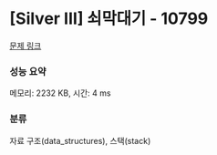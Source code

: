 # [Silver III] 쇠막대기 - 10799 

[문제 링크](https://www.acmicpc.net/problem/10799) 

### 성능 요약

메모리: 2232 KB, 시간: 4 ms

### 분류

자료 구조(data_structures), 스택(stack)

